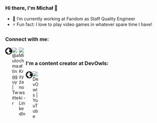 ### Hi there, I'm Michał 👋

- 🔭 I’m currently working at Fandom as Staff Quality Engineer
- ⚡ Fun fact: I love to play video games in whatever spare time I have!

### Connect with me:

[<img align="left" alt="automatingguy.com" width="22px" src="https://raw.githubusercontent.com/iconic/open-iconic/master/svg/globe.svg" />][ag]
[<img align="left" alt="@automatingguy | Twitter" width="22px" src="https://cdn.jsdelivr.net/npm/simple-icons@v3/icons/twitter.svg" />][twitter]
[<img align="left" alt="Michał Krzyżanowski - LinkedIn" width="22px" src="https://cdn.jsdelivr.net/npm/simple-icons@v3/icons/linkedin.svg" />][linkedin]
<br/>

### I'm a content creator at DevOwls:

[<img align="left" alt="devowls.io" width="22px" src="https://raw.githubusercontent.com/iconic/open-iconic/master/svg/globe.svg" />][devowls]
[<img align="left" alt="DevOwls | YouTube" width="22px" src="https://cdn.jsdelivr.net/npm/simple-icons@v3/icons/youtube.svg" />][youtube]
<br/>

[ag]: https://automatingguy.com
[twitter]: https://twitter.com/automatingguy
[linkedin]: https://www.linkedin.com/in/m-krzyzanowski/
[devowls]: https://devowls.io
[youtube]: https://www.youtube.com/c/DevOwls/

